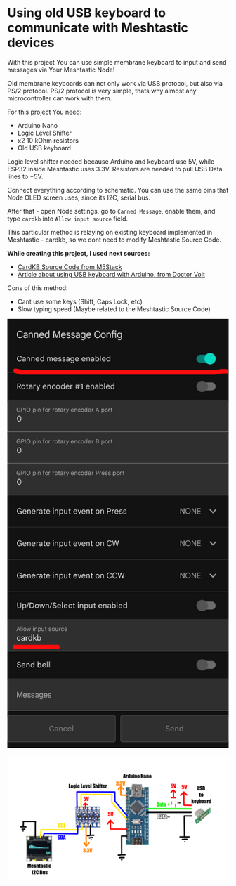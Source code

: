 # Using old USB keyboard to communicate with Meshtastic devices 

With this project You can use simple membrane keyboard to input and send messages via Your Meshtastic Node! 

Old membrane keyboards can not only work via USB protocol, but also via PS/2 protocol. PS/2 protocol is very simple, thats why almost any microcontroller can work with them.

For this project You need:
- Arduino Nano
- Logic Level Shifter
- x2 10 kOhm resistors
- Old USB keyboard

Logic level shifter needed because Arduino and keyboard use 5V, while ESP32 inside Meshtastic uses 3.3V. Resistors are needed to pull USB Data lines to +5V.

Connect everything according to schematic. You can use the same pins that Node OLED screen uses, since its I2C, serial bus.

After that - open Node settings, go to `Canned Message`, enable them, and type `cardkb`  into `Allow input source` field.

This particular method is relaying on existing keyboard implemented in Meshtastic - cardkb, so we dont need to modify Meshtastic Source Code.

**While creating this project, I used next sources:**

- [CardKB Source Code from M5Stack](https://github.com/m5stack/M5-ProductExampleCodes/blob/master/Unit/CARDKB/firmware_328p/CardKeyBoard/CardKeyBoard.ino)
- [Article about using USB keyboard with Arduino, from Doctor Volt](https://www.hackster.io/michalin70/connect-a-usb-keyboard-with-an-arduino-50c077)

Cons of this method:
- Cant use some keys (Shift, Caps Lock, etc)
- Slow typing speed (Maybe related to the Meshtastic Source Code)

![alt tag](https://raw.githubusercontent.com/so1der/mesh_usb_keyboard/refs/heads/main/images/settings.png "Settings")

![alt tag](https://raw.githubusercontent.com/so1der/mesh_usb_keyboard/refs/heads/main/images/schematic.png "Schematic")
